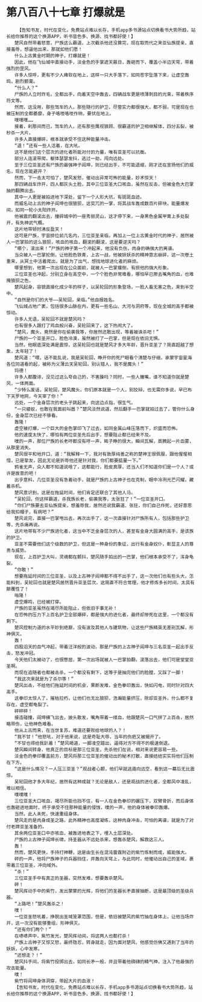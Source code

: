 # 第八百八十七章 打爆就是
        【告知书友，时代在变化，免费站点难以长存，手机app多书源站点切换看书大势所趋，站长给你推荐的这个换源APP，听书音色多、换源、找书都好使！】
       楚风自然带着怒意，尸族这么霸道，上次截杀他还没算完，现在取而代之来亚仙族提亲，直接羞辱，想逼他出来，那就如他们愿！
       什么上古黄金时期的神子，打爆就是！
       因此，他在飞仙城中直接动手，淡金色的手掌遮天蔽日，轰砸而下，覆盖小半边天穹，带着强烈的罡风。
       许多人惊呼，更有不少人瘫软在地上，这样一只大手落下，如同苍宇坠落下来，让虚空轰鸣，剧烈颤栗。
       “什么人？”
       尸族的人立时炸毛，全都出手，向着天空中轰去，四辆战车更是喷薄刺目的光束，带着秩序符文等。
       然而，这没用，那些驾车的人，那些随行的护卫，尽管实力都很强大，都不弱，可是现在也被压制的全都萎靡，身子咯吱咯吱作响，要伏在地上。
       噗噗噗……
       接着，刹那间而已，驾车的人，还有那些鹰视狼顾、很霸道的护卫相继解体，四分五裂，被秒杀一大片。
       许多人直接爆碎，根本就承受不住这种能量冲击。
       “退！”还有一些人活着，在大吼。
       这不是他们这个层次的进化者所能对付的力量，唯有亚圣可以抗衡。
       部分人连滚带爬，躯体瑟瑟发抖，逃过一劫，闯向远处。
       至于三位亚圣还有尸族的最强神子阎坤，则已经出手，不可能退缩，刚才还在宣扬他们的威名，现在怎能避开？
       然而，下一击太可怕了，楚风发怒，催动出异常可怖的能量，妙术惊天！
       那四辆战车炸开，四人都灰头土脸，其中三位亚圣大口咳血，虽然在反击，但被金色大巴掌抽的翻腾出去。
       其中一人更是被拍进地下深处，留下一个人形大坑，有斑斑血迹。
       而威名动上古的神子阎坤也很狼狈，这突兀的一掌，将其战车轰成数百片碎块，能量爆发间，如同一轮小太阳炸开。
       他被震的翻滚出去，撞碎城中的一座秀丽灵山，这才停下来，一身黑色金属甲胄上多处裂开，有失神武气概。
       这片地带顿时沸反盈天！
       这可是尸族，宇宙排位前几名内，三位亚圣亲临，再加上一位上古黄金时代的神子，居然被人一巴掌拍的这么狼狈，咳血的咳血，翻滚的翻滚，这是要逆天吗？
       “哪个，滚出来！”尸族的神子第一个冲起来，他没有负伤，肉身的确强大的离谱。
       当众被人一巴掌抡倒，让他脸色铁青，上古一战，他被妖妖杀的精神意志崩碎，这一次卷土重来，从冥土中活着爬出，就是为了出气，想找地球进化者的麻烦。
       哪里想到，他第一次出现在公众面前，就被人一巴掌撂倒，有损他的强大形象。
       三位亚圣也冲起，分别立身在高空中，一个个脸色非常难看，哪怕早已擦去嘴角的血，也难掩狼狈之色，
       楚风起身，容貌直接化成少年的样子，以吴轮回的形象登场，一脸人畜无害之色，来到半空中。
       “自然是你们的大爷——吴轮回，亲临。”他自报姓名。
       飞仙城占地广袤，包括很多山脉在内，更有一些名山、大河与洞府等，现在全城的高手都被惊动。
       许多人无语，吴轮回不就是楚风吗？
       也有很多人跟打了鸡血般兴奋，吴轮回来了，这下热闹大了。
       “楚风，魔头，竟然是你在偷袭我等，你居然还敢出现，等着被诛杀吧！”
       尸族的一个亚圣开口，脸色冷漠，虽然被打了一巴掌，但是现在依旧无惧。
       当然，他眼底深处满是震惊，这吴轮回也就是楚风才多大年龄，晋升亚圣了？简直超越了想象，太年轻了！
       楚风道：“喂，话不能乱说，我是吴轮回，睁开你的死尸眼看个清楚与仔细，承蒙宇宙星海各位同道看的起，被称为义薄云天吴轮回，别认错人，我不是魔头！”
       玛德！
       许多人都腹诽，没见过这么夸自己的，不害臊吗？同时，一些人撇嘴，谁不知道你就是楚风，一体两面。
       “少特么废话，吴轮回，楚风魔头，你们原本就是一个人，别狡辩，也无需你多说，早已布下天罗地网，今天宰了你！”
       远处，一个金身层次的老头子跳起来，向这边点指，很生气。
       “一只蝼蚁，也敢在我面前叫嚣？”楚风淡然说道，然后翻手一巴掌就拍过去了，管你什么身份，金身层次已经不够看。
       轰隆！
       虚空被打爆，一个巨大的金色掌印飞了过去，如同金属山峰压落而下，炽盛而恐怖。
       他的速度太快了，哪怕有两位亚圣先后出手，想要阻止都已经来不及。
       噗的一声，那位尸族的长老哼都没有哼一声，眸子睁的很大，瞬间瓦解，蒸腾起一片血雾，从那里消失。
       楚风很平和地开口，道：“我解释一下，我对有敦厚纯善之称的楚神王很佩服，跟他惺惺相惜，已是挚友，因此无论是折辱他还是针对我，你们都要掂量一下。”
       鸦雀无声，众人都不知道说啥了，这都能行，脸皮真厚，还当人们不知道你们是一个人？或许是故意的吧！
       出乎意料，几位亚圣没有急着动手，就是尸族的上古神子也在克制，眼中冷冽光芒闪耀，藏着杀机。
       楚风意识到，这是在拖延时间，他们肯定还联合了其他人马。
       “吴轮回，你这样霸道，杀我族长老，偷袭我等，太张狂了！”一位亚圣开口。
       “你们尸族要去亚仙族提亲，想羞辱我，居然还说我霸道、张狂，你们自己作死，还好意思给我扣帽子，有病吧？”
       楚风说完，直接一巴掌甩出去，再次出手了，这一次直接针对尸族所有人，包括那些护卫等，先杀痛再说。
       这片地带有不少尸族进化者，这当中不乏金身层次的人，甚至有金身大圆满的高手，是该族的护卫。
       亚圣不需要他们这个级数的护卫，但这是一种身份的象征，出行有金身奴仆，彰显主人的尊贵与威势。
       现在，上百护卫大叫，灵魂都在颤抖，楚风随手拍出的一巴掌，他们根本承受不了，浑身龟裂。
       “你敢！”
       想要拖延时间的三位亚圣，以及上古神子阎坤都不得不出手了，这一次他们也有些头大，怎能料到，吴轮回也就是楚风居然晋升亚圣层次，这简直不符合常理，他才修炼多长时间，太具有颠覆性了！
       嗡隆！
       虚空爆鸣，已经被打穿。
       尸族的亚圣虽然在竭尽所能阻止，但依旧于事无补！
       在恐怖的压力下上百名护卫全部爆碎，都是强大的进化者，最终却惨死在这里，一个都没有剩下。
       楚风控制力道的水平妙到绝巅，没有波及其他人与建筑物，让这些尸族精英无差别瓦解，形神俱灭。
       轰！
       四股滔天的血气冲起，带着汪洋般的波动，那是尸族的上古神子阎坤与三名亚圣一起出手反击，怒发冲冠。
       今天他们太被动了，也很憋屈，第一次出场就被人一巴掌拍翻，滚落出去，他们可是堂堂亚圣啊。
       而现在追随者也都被击杀，一个都没有剩下，这等于是抽完他们的脸膛，又踩了一脚！
       “我这次来就是为了杀尔等！”
       楚风出击，不给他们拖延时间的机会，果断发难，金色拳印轰出，快如闪电，同时针对四大高手。
       这拳印太惊人了，摧枯拉朽，让他们也无比狼狈，浩瀚能量挤压，除却亚圣外，什么都不复存在，虚空都龟裂了。
       砰砰砰！
       接连碰撞，阎坤横飞出去，披头散发，嘴角带着一缕血，他跟楚风一口气拼了上百击，居然略带伤，让他神色难看。
       他从上古而来，在当世复苏，难道还要败给地球的人？！
       “我不甘！”他怒吼，对于他来说，这是奇耻大辱，当年的伤疤又被揭开了。
       “不甘也得给我趴着！”楚风喝道，一脚凌空踏出，逼得对方不得不的极速倒退。
       楚风瞬间转身，他真正的目标是那三位亚圣，先杀他们在说，相对来说更容易一些。
       淡金色的拳印覆盖前方，楚风将那三位亚圣的催动出的秘术打散，直接结结实实将他们压制在下方。
       “这是什么情况？一人压三亚圣？”观战者心颤，他们早就逃遁向远空，看到这一幕后无比震惊。
       吴轮回他才多大年纪，居然有这种成就？无论是敌人，还是观战的进化者，全都风中凌乱，难以相信。
       噗噗噗！
       三位亚圣大口咳血，竭尽所能也挡不住，有一人在金色拳印的碾压下，双臂骨折，而后身体也轰砸进地面时，终于承受不住那种能量的侵蚀，噗的一声，他的身体被拳印轰爆。
       当然，此人未死，快速重组身体。
       楚风走的是肉身成圣之路，此外精神也高度凝练，这种肉身冲击，可怕的离谱，就是为了对付老牌亚圣准备的。
       其余两位亚圣口中亦咳血，被轰进地表之下，埋入土层深处。
       尸族的上古神子阎坤长啸，持圣器从不远处杀来，想轰杀楚风，解救这三人。
       轰！
       然而，楚风更快，手持打神鞭，这是由生长在混沌雷霆附近的紫竹炼制而成，威能强大。
       砰的一声，他将尸族神子的兵器挡住，并轰向天穹上，与此同时，他催动出自己的圣域，裹带着三位亚圣，冲向域外。
       “杀！”
       三位亚圣手中有真正的圣器，突然发难，想要轰杀楚风。
       砰！
       楚风挥动手中的紫竹，发出蒙蒙的光辉，将他们的圣器长矛直接抽断，这是最顶级的圣级兵器。
       “上路吧！”楚风轰杀之！
       噗！
       一位亚圣怒吼着，挣脱出圣域笼罩范围，但是，依旧被楚风的紫竹抽在身体上，让他当场炸开，这一次没有能够重组，形神俱灭。
       “还有你们两个！”
       在哧哧声中，紫竹发光，楚风挥动间，将这两人也都打杀！
       尸族上古神子又惊又怒，最终隐忍，转身就走，因为面对楚风，他感觉仿佛又遇到了当年的妖妖，心中发寒。
       “还想走？！”
       楚风抖手间，将紫竹投掷出去，如同长矛一般，并且带着他磅礴的精气神，注入了他最强的攻击能量。
       噗！
       紫竹将阎坤身体洞穿，带起大片的血液！
       【告知书友，时代在变化，免费站点难以长存，手机app多书源站点切换看书大势所趋，站长给你推荐的这个换源APP，听书音色多、换源、找书都好使！】